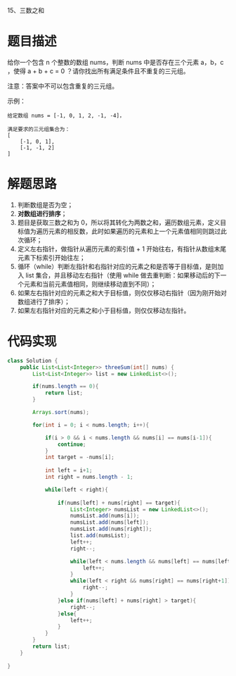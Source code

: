 15、三数之和

# 题目描述

给你一个包含 n 个整数的数组 nums，判断 nums 中是否存在三个元素 a，b，c ，使得 a + b + c = 0 ？请你找出所有满足条件且不重复的三元组。

注意：答案中不可以包含重复的三元组。

示例：

```
给定数组 nums = [-1, 0, 1, 2, -1, -4]，

满足要求的三元组集合为：
[
	[-1, 0, 1],
	[-1, -1, 2]
]
```

# 解题思路

1. 判断数组是否为空；
2. **对数组进行排序**；
3. 题目是获取三数之和为 0，所以将其转化为两数之和，遍历数组元素，定义目标值为遍历元素的相反数，此时如果遍历的元素和上一个元素值相同则跳过此次循环；
4. 定义左右指针，做指针从遍历元素的索引值 + 1 开始往右，有指针从数组末尾元素下标索引开始往左；
5. 循环（while）判断左指针和右指针对应的元素之和是否等于目标值，是则加入 list 集合，并且移动左右指针（使用 while 做去重判断：如果移动后的下一个元素和当前元素值相同，则继续移动直到不同）；
6. 如果左右指针对应的元素之和大于目标值，则仅仅移动右指针（因为刚开始对数组进行了排序）；
7. 如果左右指针对应的元素之和小于目标值，则仅仅移动左指针。

# 代码实现

```java
class Solution {
    public List<List<Integer>> threeSum(int[] nums) {
        List<List<Integer>> list = new LinkedList<>();

        if(nums.length == 0){
            return list;
        }

        Arrays.sort(nums);

        for(int i = 0; i < nums.length; i++){

            if(i > 0 && i < nums.length && nums[i] == nums[i-1]){
                continue;
            }
            int target = -nums[i];
            
            int left = i+1;
            int right = nums.length - 1;

            while(left < right){
                
                if(nums[left] + nums[right] == target){
                    List<Integer> numsList = new LinkedList<>();
                    numsList.add(nums[i]);
                    numsList.add(nums[left]);
                    numsList.add(nums[right]);
                    list.add(numsList);
                    left++;
                    right--;

                    while(left < nums.length && nums[left] == nums[left-1]){
                        left++;
                    }
                    while(left < right && nums[right] == nums[right+1]){
                        right--;
                    }
                }else if(nums[left] + nums[right] > target){
                    right--;
                }else{
                    left++;
                }
            }
        }
        return list;
    }
    
}
```